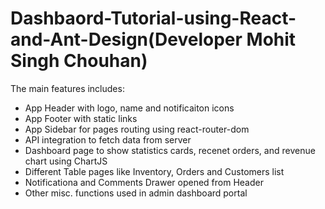 
# Dashbaord-Tutorial-using-React-and-Ant-Design(Developer Mohit Singh Chouhan)

The main features includes:
- App Header with logo, name and notificaiton icons
- App Footer with static links
- App Sidebar for pages routing using react-router-dom
- API integration to fetch data from server
- Dashboard page to show statistics cards, recenet orders, and revenue chart using ChartJS
- Different Table pages like Inventory, Orders and Customers list
- Notificationa and Comments Drawer opened from Header
- Other misc. functions used in admin dashboard portal